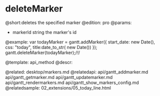 deleteMarker
=============

@short:deletes the specified marker 
@edition: pro
@params:
- markerId	string	the marker's id


@example:
var todayMarker = gantt.addMarker({ 
	start_date: new Date(), 
    css: "today", 
    title:date_to_str( new Date())
});
gantt.deleteMarker(todayMarker);/*!*/

    
@template:	api_method
@descr:

    

@related:
	desktop/markers.md
@relatedapi:
	api/gantt_addmarker.md
	api/gantt_getmarker.md
	api/gantt_updatemarker.md
	api/gantt_rendermarkers.md
    api/gantt_show_markers_config.md
@relatedsample:
	02_extensions/05_today_line.html
